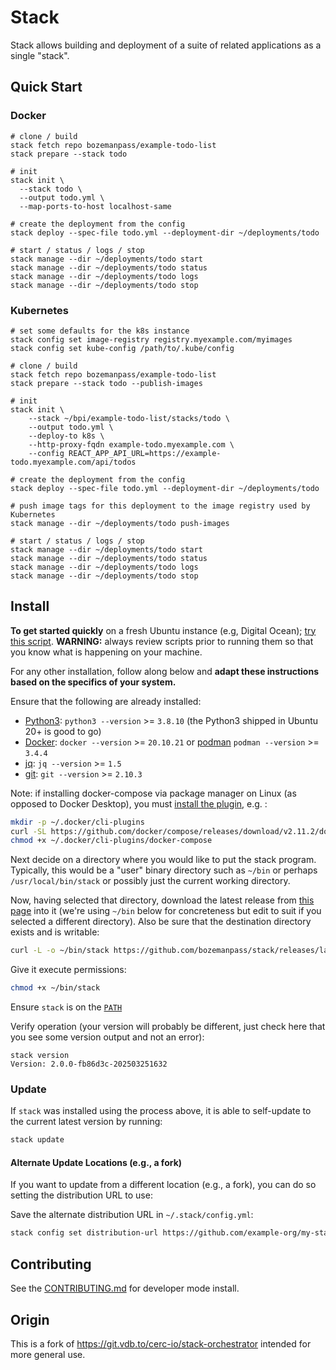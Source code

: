 # Stack

Stack allows building and deployment of a suite of related applications as a single "stack".

## Quick Start

### Docker

```
# clone / build
stack fetch repo bozemanpass/example-todo-list
stack prepare --stack todo

# init
stack init \
  --stack todo \
  --output todo.yml \
  --map-ports-to-host localhost-same

# create the deployment from the config
stack deploy --spec-file todo.yml --deployment-dir ~/deployments/todo

# start / status / logs / stop
stack manage --dir ~/deployments/todo start
stack manage --dir ~/deployments/todo status
stack manage --dir ~/deployments/todo logs
stack manage --dir ~/deployments/todo stop
```

### Kubernetes

```
# set some defaults for the k8s instance
stack config set image-registry registry.myexample.com/myimages
stack config set kube-config /path/to/.kube/config

# clone / build
stack fetch repo bozemanpass/example-todo-list
stack prepare --stack todo --publish-images

# init
stack init \
    --stack ~/bpi/example-todo-list/stacks/todo \
    --output todo.yml \
    --deploy-to k8s \
    --http-proxy-fqdn example-todo.myexample.com \
    --config REACT_APP_API_URL=https://example-todo.myexample.com/api/todos

# create the deployment from the config
stack deploy --spec-file todo.yml --deployment-dir ~/deployments/todo

# push image tags for this deployment to the image registry used by Kubernetes
stack manage --dir ~/deployments/todo push-images

# start / status / logs / stop
stack manage --dir ~/deployments/todo start
stack manage --dir ~/deployments/todo status
stack manage --dir ~/deployments/todo logs
stack manage --dir ~/deployments/todo stop
```

## Install

**To get started quickly** on a fresh Ubuntu instance (e.g, Digital Ocean); [try this script](./scripts/quick-install-linux.sh). **WARNING:** always review scripts prior to running them so that you know what is happening on your machine.

For any other installation, follow along below and **adapt these instructions based on the specifics of your system.**

Ensure that the following are already installed:

- [Python3](https://wiki.python.org/moin/BeginnersGuide/Download): `python3 --version` >= `3.8.10` (the Python3 shipped in Ubuntu 20+ is good to go)
- [Docker](https://docs.docker.com/get-docker/): `docker --version` >= `20.10.21` or [podman](https://podman.io/) `podman --version` >= `3.4.4`
- [jq](https://stedolan.github.io/jq/download/): `jq --version` >= `1.5`
- [git](https://git-scm.com/book/en/v2/Getting-Started-Installing-Git): `git --version` >= `2.10.3`

Note: if installing docker-compose via package manager on Linux (as opposed to Docker Desktop), you must [install the plugin](https://docs.docker.com/compose/install/linux/#install-the-plugin-manually), e.g. :

```bash
mkdir -p ~/.docker/cli-plugins
curl -SL https://github.com/docker/compose/releases/download/v2.11.2/docker-compose-linux-x86_64 -o ~/.docker/cli-plugins/docker-compose
chmod +x ~/.docker/cli-plugins/docker-compose
```

Next decide on a directory where you would like to put the stack program. Typically, this would be 
a "user" binary directory such as `~/bin` or perhaps `/usr/local/bin/stack` or possibly just the current working directory.

Now, having selected that directory, download the latest release from [this page](https://github.com/bozemanpass/stack/releses) into it (we're using `~/bin` below for concreteness but edit to suit if you selected a different directory). Also be sure that the destination directory exists and is writable:

```bash
curl -L -o ~/bin/stack https://github.com/bozemanpass/stack/releases/latest/download/stack
```

Give it execute permissions:

```bash
chmod +x ~/bin/stack
```

Ensure `stack` is on the [`PATH`](https://unix.stackexchange.com/a/26059)

Verify operation (your version will probably be different, just check here that you see some version output and not an error):

```
stack version
Version: 2.0.0-fb86d3c-202503251632
```

### Update
If `stack` was installed using the process above, it is able to self-update to the current latest version by running:

```bash
stack update
```

#### Alternate Update Locations (e.g., a fork)

If you want to update from a different location (e.g., a fork), you can do so setting the distribution URL to use:

Save the alternate distribution URL in `~/.stack/config.yml`:

```bash
stack config set distribution-url https://github.com/example-org/my-stack-fork/releases/latest/download/stack
```

## Contributing

See the [CONTRIBUTING.md](/docs/CONTRIBUTING.md) for developer mode install.

## Origin

This is a fork of https://git.vdb.to/cerc-io/stack-orchestrator intended for more general use.
